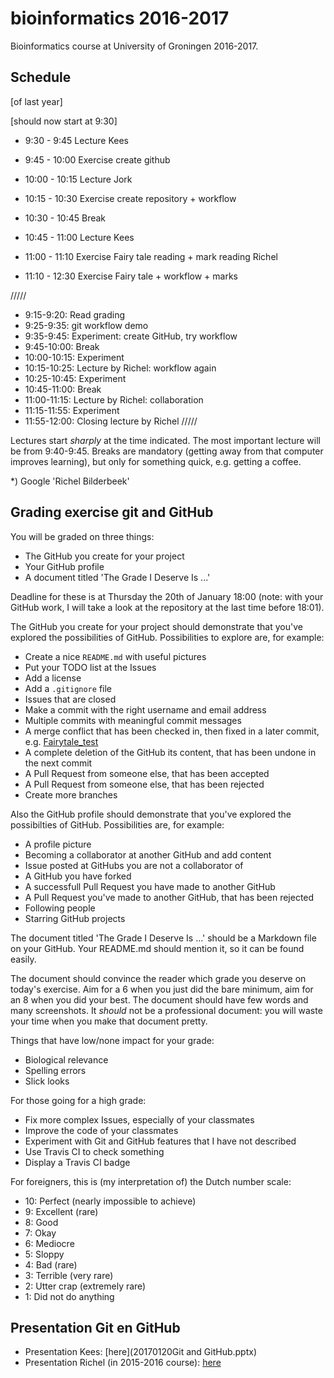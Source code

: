 # bioinformatics 2016-2017

Bioinformatics course at University of Groningen 2016-2017.

## Schedule

[of last year]

[should now start at 9:30]
 * 9:30 - 9:45 Lecture Kees
 * 9:45 - 10:00 Exercise create github
 * 10:00 - 10:15 Lecture Jork
 * 10:15 - 10:30 Exercise create repository + workflow
 
 * 10:30 - 10:45 Break
 
 * 10:45 - 11:00 Lecture Kees
 * 11:00 - 11:10 Exercise Fairy tale reading + mark reading Richel
 * 11:10 - 12:30 Exercise Fairy tale + workflow + marks

/////
 * 9:15-9:20: Read grading
 * 9:25-9:35: git workflow demo
 * 9:35-9:45: Experiment: create GitHub, try workflow
 * 9:45-10:00: Break
 * 10:00-10:15: Experiment
 * 10:15-10:25: Lecture by Richel: workflow again
 * 10:25-10:45: Experiment
 * 10:45-11:00: Break
 * 11:00-11:15: Lecture by Richel: collaboration
 * 11:15-11:55: Experiment
 * 11:55-12:00: Closing lecture by Richel
 /////

Lectures start *sharply* at the time indicated. The most important lecture will be from 9:40-9:45. Breaks are mandatory (getting away from that computer improves learning), but only for something quick, e.g. getting a coffee. 

*) Google 'Richel Bilderbeek'

## Grading exercise git and GitHub 

You will be graded on three things:

 * The GitHub you create for your project
 * Your GitHub profile
 * A document titled 'The Grade I Deserve Is ...'

Deadline for these is at Thursday the 20th of January 18:00 (note: with your GitHub work, I will take a look at the repository at the last time before 18:01).

The GitHub you create for your project should demonstrate that you've explored the possibilities of GitHub.
Possibilities to explore are, for example:

 * Create a nice `README.md` with useful pictures
 * Put your TODO list at the Issues
 * Add a license
 * Add a `.gitignore` file
 * Issues that are closed
 * Make a commit with the right username and email address
 * Multiple commits with meaningful commit messages
 * A merge conflict that has been checked in, then fixed in a later commit, e.g. [Fairytale_test](https://github.com/Lumphie/Fairytale_test)
 * A complete deletion of the GitHub its content, that has been undone in the next commit
 * A Pull Request from someone else, that has been accepted
 * A Pull Request from someone else, that has been rejected
 * Create more branches

Also the GitHub profile should demonstrate that you've explored the possibilties of GitHub.
Possibilities are, for example:

 * A profile picture
 * Becoming a collaborator at another GitHub and add content
 * Issue posted at GitHubs you are not a collaborator of
 * A GitHub you have forked
 * A successfull Pull Request you have made to another GitHub
 * A Pull Request you've made to another GitHub, that has been rejected
 * Following people
 * Starring GitHub projects

The document titled 'The Grade I Deserve Is ...' should be a Markdown file on your GitHub. Your README.md should mention it, so it can be found easily.

The document should convince the reader which grade you deserve on today's exercise. Aim for a 6 when you just did the bare minimum, aim for an 8 when you did your best. The document should have few words and many screenshots. It *should* not be a professional document: you will waste your time when you make that document pretty.

Things that have low/none impact for your grade:

 * Biological relevance
 * Spelling errors
 * Slick looks
 
For those going for a high grade:

 * Fix more complex Issues, especially of your classmates
 * Improve the code of your classmates
 * Experiment with Git and GitHub features that I have not described
 * Use Travis CI to check something
 * Display a Travis CI badge

For foreigners, this is (my interpretation of) the Dutch number scale:

* 10: Perfect (nearly impossible to achieve)
* 9: Excellent (rare)
* 8: Good
* 7: Okay
* 6: Mediocre
* 5: Sloppy
* 4: Bad (rare)
* 3: Terrible (very rare)
* 2: Utter crap (extremely rare)
* 1: Did not do anything

## Presentation Git en GitHub 

 * Presentation Kees: [here](20170120Git and GitHub.pptx)
 * Presentation Richel (in 2015-2016 course): [here](https://github.com/richelbilderbeek/CppPresentations/blob/master/Git.pdf)
